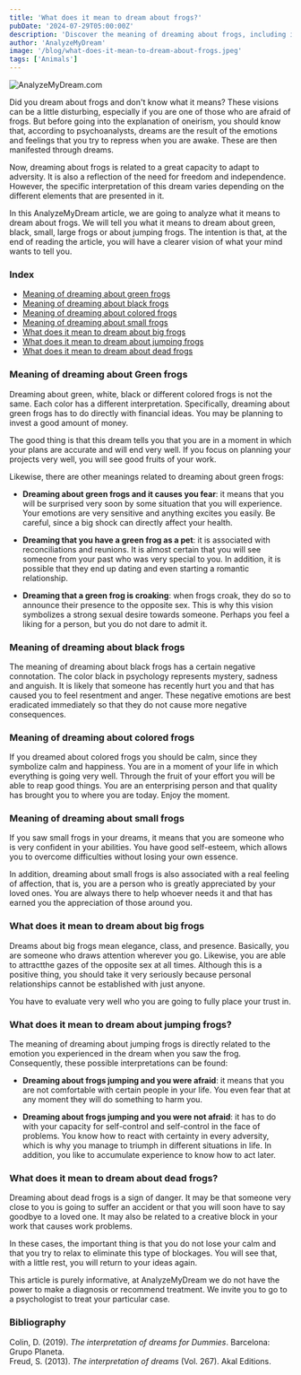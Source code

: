 ```yaml
---
title: 'What does it mean to dream about frogs?'
pubDate: '2024-07-29T05:00:00Z'
description: 'Discover the meaning of dreaming about frogs, including interpretations of green, black, small, large, and jumping frogs.'
author: 'AnalyzeMyDream'
image: '/blog/what-does-it-mean-to-dream-about-frogs.jpeg'
tags: ['Animals']
---
```


![AnalyzeMyDream.com](/blog/what-does-it-mean-to-dream-about-frogs.jpeg)

Did you dream about frogs and don't know what it means? These visions can be a little disturbing, especially if you are one of those who are afraid of frogs. But before going into the explanation of oneirism, you should know that, according to psychoanalysts, dreams are the result of the emotions and feelings that you try to repress when you are awake. These are then manifested through dreams.

Now, dreaming about frogs is related to a great capacity to adapt to adversity. It is also a reflection of the need for freedom and independence. However, the specific interpretation of this dream varies depending on the different elements that are presented in it.

In this AnalyzeMyDream article, we are going to analyze what it means to dream about frogs. We will tell you what it means to dream about green, black, small, large frogs or about jumping frogs. The intention is that, at the end of reading the article, you will have a clearer vision of what your mind wants to tell you.

### Index

- [Meaning of dreaming about green frogs](#meaning-of-dreaming-about-green-frogs)
- [Meaning of dreaming about black frogs](#meaning-of-dreaming-about-black-frogs)
- [Meaning of dreaming about colored frogs](#meaning-of-dreaming-about-colored-frogs)
- [Meaning of dreaming about small frogs](#meaning-of-dreaming-about-small-frogs)
- [What does it mean to dream about big frogs](#what-does-it-mean-to-dream-about-big-frogs)
- [What does it mean to dream about jumping frogs](#what-does-it-mean-to-dream-about-jumping-frogs)
- [What does it mean to dream about dead frogs](#what-does-it-mean-to-dream-about-dead-frogs)

### Meaning of dreaming about Green frogs

Dreaming about green, white, black or different colored frogs is not the same. Each color has a different interpretation. Specifically, dreaming about green frogs has to do directly with financial ideas. You may be planning to invest a good amount of money.

The good thing is that this dream tells you that you are in a moment in which your plans are accurate and will end very well. If you focus on planning your projects very well, you will see good fruits of your work.

Likewise, there are other meanings related to dreaming about green frogs:

- **Dreaming about green frogs and it causes you fear**: it means that you will be surprised very soon by some situation that you will experience. Your emotions are very sensitive and anything excites you easily. Be careful, since a big shock can directly affect your health.

- **Dreaming that you have a green frog as a pet**: it is associated with reconciliations and reunions. It is almost certain that you will see someone from your past who was very special to you. In addition, it is possible that they end up dating and even starting a romantic relationship.

- **Dreaming that a green frog is croaking**: when frogs croak, they do so to announce their presence to the opposite sex. This is why this vision symbolizes a strong sexual desire towards someone. Perhaps you feel a liking for a person, but you do not dare to admit it.

### Meaning of dreaming about black frogs

The meaning of dreaming about black frogs has a certain negative connotation. The color black in psychology represents mystery, sadness and anguish. It is likely that someone has recently hurt you and that has caused you to feel resentment and anger. These negative emotions are best eradicated immediately so that they do not cause more negative consequences.

### Meaning of dreaming about colored frogs

If you dreamed about colored frogs you should be calm, since they symbolize calm and happiness. You are in a moment of your life in which everything is going very well. Through the fruit of your effort you will be able to reap good things. You are an enterprising person and that quality has brought you to where you are today. Enjoy the moment.

### Meaning of dreaming about small frogs

If you saw small frogs in your dreams, it means that you are someone who is very confident in your abilities. You have good self-esteem, which allows you to overcome difficulties without losing your own essence.

In addition, dreaming about small frogs is also associated with a real feeling of affection, that is, you are a person who is greatly appreciated by your loved ones. You are always there to help whoever needs it and that has earned you the appreciation of those around you.

### What does it mean to dream about big frogs

Dreams about big frogs mean elegance, class, and presence. Basically, you are someone who draws attention wherever you go. Likewise, you are able to attractthe gazes of the opposite sex at all times. Although this is a positive thing, you should take it very seriously because personal relationships cannot be established with just anyone.

You have to evaluate very well who you are going to fully place your trust in.

### What does it mean to dream about jumping frogs?

The meaning of dreaming about jumping frogs is directly related to the emotion you experienced in the dream when you saw the frog. Consequently, these possible interpretations can be found:

- **Dreaming about frogs jumping and you were afraid**: it means that you are not comfortable with certain people in your life. You even fear that at any moment they will do something to harm you.

- **Dreaming about frogs jumping and you were not afraid**: it has to do with your capacity for self-control and self-control in the face of problems. You know how to react with certainty in every adversity, which is why you manage to triumph in different situations in life. In addition, you like to accumulate experience to know how to act later.

### What does it mean to dream about dead frogs?

Dreaming about dead frogs is a sign of danger. It may be that someone very close to you is going to suffer an accident or that you will soon have to say goodbye to a loved one. It may also be related to a creative block in your work that causes work problems.

In these cases, the important thing is that you do not lose your calm and that you try to relax to eliminate this type of blockages. You will see that, with a little rest, you will return to your ideas again.

This article is purely informative, at AnalyzeMyDream we do not have the power to make a diagnosis or recommend treatment. We invite you to go to a psychologist to treat your particular case.


### Bibliography

Colin, D. (2019). *The interpretation of dreams for Dummies*. Barcelona: Grupo Planeta.  
Freud, S. (2013). *The interpretation of dreams* (Vol. 267). Akal Editions.